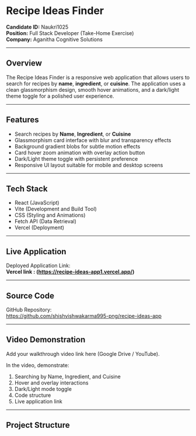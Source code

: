 # Recipe Ideas Finder

**Candidate ID:** Naukri1025  
**Position:** Full Stack Developer (Take-Home Exercise)  
**Company:** Aganitha Cognitive Solutions  

---

## Overview

The Recipe Ideas Finder is a responsive web application that allows users to search for recipes by **name**, **ingredient**, or **cuisine**. The application uses a clean glassmorphism design, smooth hover animations, and a dark/light theme toggle for a polished user experience.

---

## Features

- Search recipes by **Name**, **Ingredient**, or **Cuisine**
- Glassmorphism card interface with blur and transparency effects
- Background gradient blobs for subtle motion effects
- Card hover zoom animation with overlay action button
- Dark/Light theme toggle with persistent preference
- Responsive UI layout suitable for mobile and desktop screens

---

## Tech Stack

- React (JavaScript)
- Vite (Development and Build Tool)
- CSS (Styling and Animations)
- Fetch API (Data Retrieval)
- Vercel (Deployment)

---

## Live Application

Deployed Application Link:  
**Vercel link : (https://recipe-ideas-app1.vercel.app/)**

---

## Source Code

GitHub Repository:  
https://github.com/shishvishwakarma995-png/recipe-ideas-app

---

## Video Demonstration

Add your walkthrough video link here (Google Drive / YouTube).

In the video, demonstrate:
1. Searching by Name, Ingredient, and Cuisine
2. Hover and overlay interactions
3. Dark/Light mode toggle
4. Code structure
5. Live application link

---

## Project Structure

